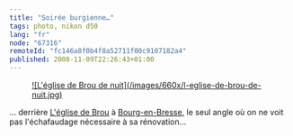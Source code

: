 ```yaml
---
title: "Soirée burgienne…"
tags: photo, nikon d50
lang: "fr"
node: "67316"
remoteId: "fc146a8f0b4f8a52711f00c9107182a4"
published: 2008-11-09T22:26:43+01:00
---
```

<figure class="object-center"><a href="/images/l-eglise-de-brou-de-nuit.jpg">![L'église de Brou de nuit](/images/660x/l-eglise-de-brou-de-nuit.jpg)
</a></figure>


… derrière [L'église de Brou](http://photos.pwet.fr/galeries/le-monastere-royal-de-brou/) à [Bourg-en-Bresse](http://photos.pwet.fr/villes-et-departements/ain-01/bourg-en-bresse/), le seul angle où on ne voit pas l'échafaudage nécessaire à sa rénovation…

